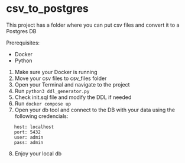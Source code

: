 # csv_to_postgres
This project has a folder where you can put csv files and convert it to a Postgres DB

Prerequisites:
- Docker
- Python

1. Make sure your Docker is running
2. Move your csv files to csv_files folder
3. Open your Terminal and navigate to the project
4. Run `python3 ddl_generator.py`
5. Check init.sql file and modify the DDL if needed
6. Run `docker compose up`
7. Open your db tool and connect to the DB with your data using the following credencials:
```   
   host: localhost
   port: 5432
   user: admin
   pass: admin
```
8. Enjoy your local db
